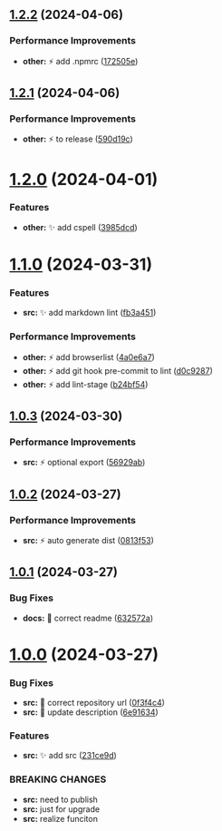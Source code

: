 ## [1.2.2](https://github.com/ljtang2009/lint-use/compare/v1.2.1...v1.2.2) (2024-04-06)


### Performance Improvements

* **other:** :zap: add .npmrc ([172505e](https://github.com/ljtang2009/lint-use/commit/172505eda30d5e7efd25b39665f38817ad5ee684))

## [1.2.1](https://github.com/ljtang2009/lint-use/compare/v1.2.0...v1.2.1) (2024-04-06)


### Performance Improvements

* **other:** :zap: to release ([590d19c](https://github.com/ljtang2009/lint-use/commit/590d19c23d035d18150a814df2be048b2dbfd8b6))

# [1.2.0](https://github.com/ljtang2009/lint-use/compare/v1.1.0...v1.2.0) (2024-04-01)


### Features

* **other:** :sparkles: add cspell ([3985dcd](https://github.com/ljtang2009/lint-use/commit/3985dcd56bc877a43d5cfd702ec622df8750424e))

# [1.1.0](https://github.com/ljtang2009/lint-use/compare/v1.0.3...v1.1.0) (2024-03-31)


### Features

* **src:** :sparkles: add markdown lint ([fb3a451](https://github.com/ljtang2009/lint-use/commit/fb3a4514f377419b78b821ff33b9aae0651102b3))


### Performance Improvements

* **other:** :zap: add browserlist ([4a0e6a7](https://github.com/ljtang2009/lint-use/commit/4a0e6a7a76a454e5ac0d8019ee423683fcf22500))
* **other:** :zap: add git hook pre-commit to lint ([d0c9287](https://github.com/ljtang2009/lint-use/commit/d0c9287ffb679c507d1bb303210479f7bd9f3565))
* **other:** :zap: add lint-stage ([b24bf54](https://github.com/ljtang2009/lint-use/commit/b24bf5414417fe9b416596c4ce87dcc590fd5abc))

## [1.0.3](https://github.com/ljtang2009/lint-use/compare/v1.0.2...v1.0.3) (2024-03-30)


### Performance Improvements

* **src:** :zap: optional export ([56929ab](https://github.com/ljtang2009/lint-use/commit/56929abec60f106ee96b16d79d8f6eb46f79203e))

## [1.0.2](https://github.com/ljtang2009/lint-use/compare/v1.0.1...v1.0.2) (2024-03-27)


### Performance Improvements

* **src:** :zap: auto generate dist ([0813f53](https://github.com/ljtang2009/lint-use/commit/0813f53629a04dce65d70be72a56a6b147da687a))

## [1.0.1](https://github.com/ljtang2009/lint-use/compare/v1.0.0...v1.0.1) (2024-03-27)


### Bug Fixes

* **docs:** :bug: correct readme ([632572a](https://github.com/ljtang2009/lint-use/commit/632572aaa00e7c80e6ff758d0dff884d9368b6cc))

# [1.0.0](https://github.com/ljtang2009/lint-use/compare/v0.0.1...v1.0.0) (2024-03-27)


### Bug Fixes

* **src:** :bug: correct repository url ([0f3f4c4](https://github.com/ljtang2009/lint-use/commit/0f3f4c4b7cb1e9c07432557cb4f7b00f5e487591))
* **src:** :bug: update description ([6e91634](https://github.com/ljtang2009/lint-use/commit/6e916340ec3f727ebf4ca724c9aed2c5f4ecd2fc))


### Features

* **src:** :sparkles: add src ([231ce9d](https://github.com/ljtang2009/lint-use/commit/231ce9d42e02bf7c0dd87d3951342771c71bda22))


### BREAKING CHANGES

* **src:** need to publish
* **src:** just for upgrade
* **src:** realize funciton
